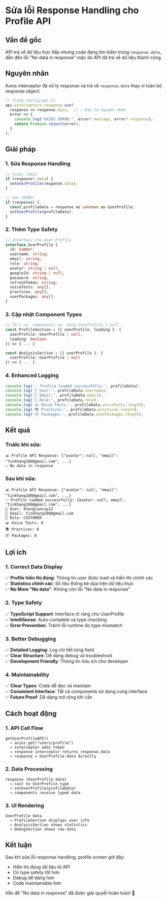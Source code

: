 # Sửa lỗi Response Handling cho Profile API

## Vấn đề gốc
API trả về dữ liệu trực tiếp nhưng code đang tìm kiếm trong `response.data`, dẫn đến lỗi "No data in response" mặc dù API đã trả về dữ liệu thành công.

## Nguyên nhân
Axios interceptor đã xử lý response và trả về `response.data` thay vì toàn bộ response object:

```typescript
// Trong config/api.ts
api.interceptors.response.use(
  response => response.data,  // ← Đây là nguyên nhân
  error => {
    console.log("AXIOS ERROR:", error?.message, error?.response);
    return Promise.reject(error);
  }
);
```

## Giải pháp

### 1. Sửa Response Handling
```typescript
// Trước (SAI)
if (response?.data) {
  setUserProfile(response.data);
}

// Sau (ĐÚNG)
if (response) {
  const profileData = response as unknown as UserProfile;
  setUserProfile(profileData);
}
```

### 2. Thêm Type Safety
```typescript
// Interface cho User Profile
interface UserProfile {
  id: number;
  username: string;
  email: string;
  role: string;
  avatar: string | null;
  googleId: string | null;
  password: string;
  refreshToken: string;
  voiceTests: any[];
  practices: any[];
  userPackages: any[];
}
```

### 3. Cập nhật Component Types
```typescript
// Tất cả components sử dụng UserProfile | null
const ProfileSection = ({ userProfile, loading }: { 
  userProfile: UserProfile | null; 
  loading: boolean 
}) => { ... }

const AnalysisSection = ({ userProfile }: { 
  userProfile: UserProfile | null 
}) => { ... }
```

### 4. Enhanced Logging
```typescript
console.log('✅ Profile loaded successfully:', profileData);
console.log('👤 User:', profileData.username);
console.log('📧 Email:', profileData.email);
console.log('🎯 Role:', profileData.role);
console.log('📊 Voice Tests:', profileData.voiceTests.length);
console.log('📚 Practices:', profileData.practices.length);
console.log('📦 Packages:', profileData.userPackages.length);
```

## Kết quả

### Trước khi sửa:
```
📊 Profile API Response: {"avatar": null, "email": "tinkhang180@gmail.com", ...}
⚠️ No data in response
```

### Sau khi sửa:
```
📊 Profile API Response: {"avatar": null, "email": "tinkhang180@gmail.com", ...}
✅ Profile loaded successfully: {avatar: null, email: "tinkhang180@gmail.com", ...}
👤 User: khangcaovip12
📧 Email: tinkhang180@gmail.com
🎯 Role: CUSTOMER
📊 Voice Tests: 0
📚 Practices: 0
📦 Packages: 0
```

## Lợi ích

### 1. Correct Data Display
✅ **Profile hiển thị đúng**: Thông tin user được load và hiển thị chính xác  
✅ **Statistics chính xác**: Số liệu thống kê dựa trên dữ liệu thực  
✅ **No More "No data"**: Không còn lỗi "No data in response"  

### 2. Type Safety
✅ **TypeScript Support**: Interface rõ ràng cho UserProfile  
✅ **IntelliSense**: Auto-complete và type checking  
✅ **Error Prevention**: Tránh lỗi runtime do type mismatch  

### 3. Better Debugging
✅ **Detailed Logging**: Log chi tiết từng field  
✅ **Clear Structure**: Dễ dàng debug và troubleshoot  
✅ **Development Friendly**: Thông tin hữu ích cho developer  

### 4. Maintainability
✅ **Clear Types**: Code dễ đọc và maintain  
✅ **Consistent Interface**: Tất cả components sử dụng cùng interface  
✅ **Future Proof**: Dễ dàng mở rộng khi cần  

## Cách hoạt động

### 1. API Call Flow
```
getUserProfileAPI() 
  → axios.get("users/profile")
  → interceptor adds token
  → response interceptor returns response.data
  → response = UserProfile data directly
```

### 2. Data Processing
```
response (UserProfile data)
  → cast to UserProfile type
  → setUserProfile(profileData)
  → components receive typed data
```

### 3. UI Rendering
```
UserProfile data
  → ProfileSection displays user info
  → AnalysisSection shows statistics
  → DebugSection shows raw data
```

## Kết luận
Sau khi sửa lỗi response handling, profile screen giờ đây:
- Hiển thị đúng dữ liệu từ API
- Có type safety tốt hơn
- Debug dễ dàng hơn
- Code maintainable hơn

Vấn đề "No data in response" đã được giải quyết hoàn toàn! 🎉
